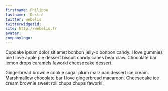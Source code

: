 ```yaml
---
firstname: Philippe
lastname:  Destré
twitter: webelis
twitterwidgetid: 
site: http://webelis.fr
avatar: 
companylogo: 
---
```


Cupcake ipsum dolor sit amet bonbon jelly-o bonbon candy. I love gummies pie I
love apple pie dessert biscuit candy canes bear claw. Chocolate bar lemon
drops caramels faworki cheesecake dessert.

Gingerbread brownie cookie sugar plum marzipan dessert ice cream. Marshmallow
chocolate bar I love gingerbread macaroon. Cheesecake ice cream brownie sweet
roll chupa chups faworki.
